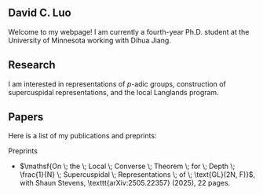 ## David C. Luo

Welcome to my webpage! I am currently a fourth-year Ph.D. student at the University of Minnesota working with Dihua Jiang.

## Research

I am interested in representations of *p*-adic groups, construction of supercuspidal representations, and the local Langlands program. 

## Papers

Here is a list of my publications and preprints:

Preprints
* $\mathsf{On \; the \; Local \; Converse \; Theorem \; for \; Depth \; \frac{1}{N} \; Supercuspidal \; Representations \; of \; \text{GL}(2N, F)}$, with Shaun Stevens, \texttt{arXiv:2505.22357} (2025), 22 pages.

